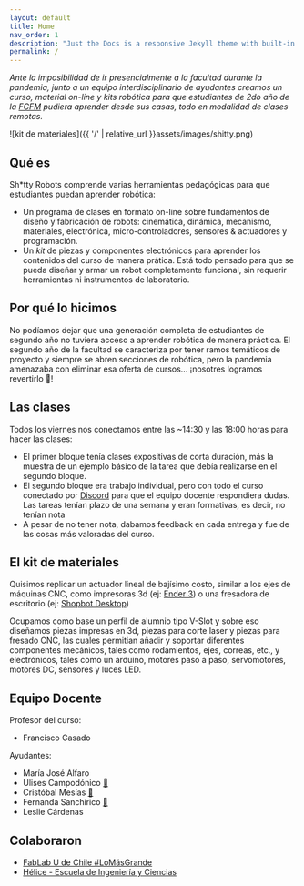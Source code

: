```yaml
---
layout: default
title: Home
nav_order: 1
description: "Just the Docs is a responsive Jekyll theme with built-in search that is easily customizable and hosted on GitHub Pages."
permalink: /
---
```


*Ante la imposibilidad de ir presencialmente a la facultad durante la pandemia, junto a un equipo interdisciplinario de ayudantes creamos un curso, material on-line y kits robótica para que estudiantes de 2do año de la [FCFM](https://ingenieria.uchile.cl/) pudiera aprender desde sus casas, todo en modalidad de clases remotas.*

![kit de materiales]({{ '/' | relative_url }}assets/images/shitty.png)

## Qué es

Sh*tty Robots comprende varias herramientas pedagógicas para que estudiantes puedan aprender robótica: 
- Un programa de clases en formato on-line sobre fundamentos de diseño y fabricación de robots: cinemática, dinámica, mecanismo, materiales, electrónica, micro-controladores, sensores & actuadores y programación.
- Un *kit* de piezas y componentes electrónicos para aprender los contenidos del curso de manera prática. Está todo pensado para que se pueda diseñar y armar un robot completamente funcional, sin requerir herramientas ni instrumentos de laboratorio.

## Por qué lo hicimos

No podíamos dejar que una generación completa de estudiantes de segundo año no tuviera acceso a aprender robótica de manera práctica. El segundo año de la facultad se caracteriza por tener ramos temáticos de proyecto y siempre se abren secciones de robótica, pero la pandemia amenazaba con eliminar esa oferta de cursos... ¡nosotres logramos revertirlo :muscle:!

## Las clases
Todos los viernes nos conectamos entre las ~14:30 y las 18:00 horas para hacer las clases:
- El primer bloque tenía clases expositivas de corta duración, más la muestra de un ejemplo básico de la tarea que debía realizarse en el segundo bloque.
- El segundo bloque era trabajo individual, pero con todo el curso conectado por [Discord](https://discord.com/) para que el equipo docente respondiera dudas. Las tareas tenían plazo de una semana y eran formativas, es decir, no tenían nota
- A pesar de no tener nota, dabamos feedback en cada entrega y fue de las cosas más valoradas del curso.

## El kit de materiales
Quisimos replicar un actuador lineal de bajísimo costo, similar a los ejes de máquinas CNC, como impresoras 3d (ej: [Ender 3](https://www.creality.com/es/goods-detail/ender-3-3d-printer?gclid=CjwKCAjwqvyFBhB7EiwAER786XloYzZ1jwpa8iFu_ilYFyBUMy8_c2-glb3XtRkkbnOUDny0OErrixoCaWEQAvD_BwE)) o una fresadora de escritorio (ej: [Shopbot Desktop](https://www.shopbottools.com/products/desktop))

Ocupamos como base un perfil de alumnio tipo V-Slot y sobre eso diseñamos piezas impresas en 3d, piezas para corte laser y piezas para fresado CNC, las cuales permitian añadir y soportar diferentes componentes mecánicos, tales como rodamientos, ejes, correas, etc., y electrónicos, tales como un arduino, motores paso a paso, servomotores, motores DC, sensores y luces LED.
## Equipo Docente

Profesor del curso: 
- Francisco Casado

Ayudantes:
- María José Alfaro []()<br> 
- Ulises Campodónico [:link:](https://www.linkedin.com/in/ulises2111/)<br> 
- Cristóbal Mesías [:link:](https://github.com/cmesiasd)<br> 
- Fernanda Sanchirico [:link:](https://www.linkedin.com/in/fernanda-sanchirico-barrera-8b25341a4)<br> 
- Leslie Cárdenas

## Colaboraron

- [FabLab U de Chile #LoMásGrande](http://www.fablab.uchile.cl/)
- [Hélice - Escuela de Ingeniería y Ciencias](https://helice.ing.uchile.cl/)